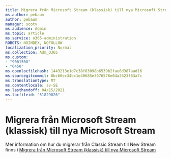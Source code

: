 ```yaml
---
title: Migrera från Microsoft Stream (klassisk) till nya Microsoft Stream
ms.author: pebaum
author: pebaum
manager: scotv
ms.audience: Admin
ms.topic: article
ms.service: o365-administration
ROBOTS: NOINDEX, NOFOLLOW
localization_priority: Normal
ms.collection: Adm_O365
ms.custom:
- "9001508"
- "6450"
ms.openlocfilehash: 1443213e1d7c38f83098b6539b2fae6d387aad16
ms.sourcegitcommit: 8bc60ec34bc1e40685e3976576e04a2623f63a7c
ms.translationtype: MT
ms.contentlocale: sv-SE
ms.lasthandoff: 04/15/2021
ms.locfileid: "51829826"
---
```

# <a name="migrate-from-microsoft-stream-classic-to-the-new-microsoft-stream"></a>Migrera från Microsoft Stream (klassisk) till nya Microsoft Stream

Mer information om hur du migrerar från Classic Stream till New Stream finns i [Migrera från Microsoft Stream (klassisk) till nya Microsoft Stream](https://docs.microsoft.com/stream/classic-migration)